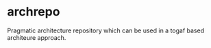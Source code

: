 archrepo
========
Pragmatic architecture repository which can be used in a togaf based architeure approach.
